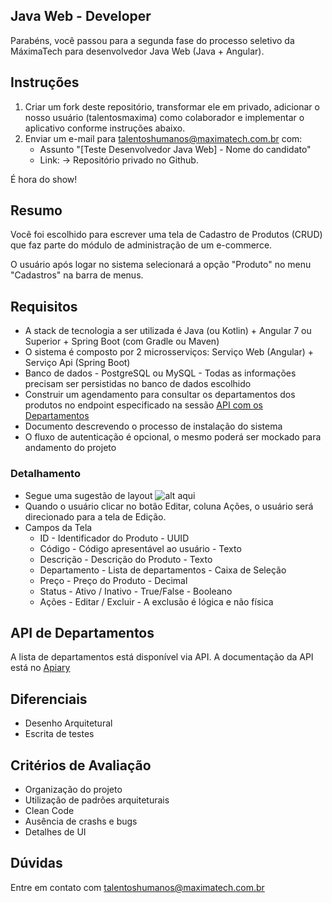 ## Java Web - Developer 

Parabéns, você passou para a segunda fase do processo seletivo da MáximaTech para desenvolvedor Java Web (Java + Angular).

## Instruções

1. Criar um fork deste repositório, transformar ele em privado, adicionar o nosso usuário (talentosmaxima) como colaborador e implementar o aplicativo conforme instruções abaixo.
2. Enviar um e-mail para <talentoshumanos@maximatech.com.br> com:
	* Assunto "[Teste Desenvolvedor Java Web] - Nome do candidato"
	* Link: -> Repositório privado no Github.

É hora do show!

## Resumo

Você foi escolhido para escrever uma tela de Cadastro de Produtos (CRUD) que faz parte do módulo de administração de um e-commerce.

O usuário após logar no sistema selecionará a opção "Produto" no menu "Cadastros" na barra de menus.

## Requisitos

* A stack de tecnologia a ser utilizada é Java (ou Kotlin) + Angular 7 ou Superior + Spring Boot (com Gradle ou Maven)
* O sistema é composto por 2 microsserviços: Serviço Web (Angular) + Serviço Api  (Spring Boot)
* Banco de dados - PostgreSQL ou MySQL - Todas as informações precisam ser persistidas no banco de dados escolhido
* Construir um agendamento para consultar os departamentos dos produtos no endpoint especificado na sessão [API com os Departamentos](#api-de-departamentos) 
* Documento descrevendo o processo de instalação do sistema
* O fluxo de autenticação é opcional, o mesmo poderá ser mockado para andamento do projeto

### Detalhamento

* Segue uma sugestão de layout ![alt aqui](https://github.com/talentosmaxima/JavaWeb-Developer/blob/main/Mock%20Tela.png?raw=true)
* Quando o usuário clicar no botão Editar, coluna Ações, o usuário será direcionado para a tela de Edição.
* Campos da Tela
  * ID           - Identificador do Produto       -  UUID
  * Código       - Código apresentável ao usuário -  Texto
  * Descrição    - Descrição do Produto           -  Texto
  * Departamento - Lista de departamentos         -  Caixa de Seleção
  * Preço        - Preço do Produto               -  Decimal
  * Status       - Ativo / Inativo                -  True/False - Booleano
  * Ações        - Editar / Excluir               -  A exclusão é lógica e não física

## API de Departamentos
A lista de departamentos está disponível via API. A documentação da API está no [Apiary](https://maximatech.docs.apiary.io/#reference/0/fullstack/departamento)

## Diferenciais

* Desenho Arquitetural
* Escrita de testes

## Critérios de Avaliação

* Organização do projeto
* Utilização de padrões arquiteturais
* Clean Code
* Ausência de crashs e bugs
* Detalhes de UI

## Dúvidas
Entre em contato com talentoshumanos@maximatech.com.br
